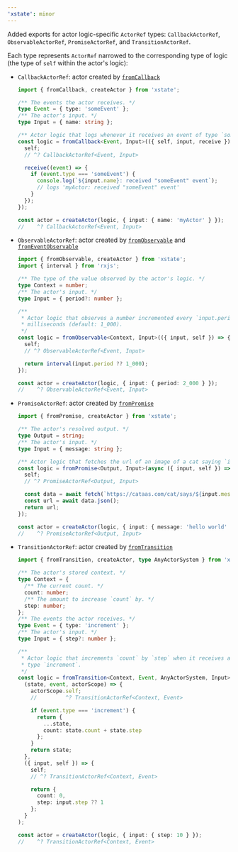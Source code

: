 ```yaml
---
'xstate': minor
---
```


Added exports for actor logic-specific `ActorRef` types: `CallbackActorRef`, `ObservableActorRef`, `PromiseActorRef`, and `TransitionActorRef`.

Each type represents `ActorRef` narrowed to the corresponding type of logic (the type of `self` within the actor's logic):

- `CallbackActorRef`: actor created by [ `fromCallback`](https://stately.ai/docs/actors#fromcallback)

  ```ts
  import { fromCallback, createActor } from 'xstate';

  /** The events the actor receives. */
  type Event = { type: 'someEvent' };
  /** The actor's input. */
  type Input = { name: string };

  /** Actor logic that logs whenever it receives an event of type `someEvent`. */
  const logic = fromCallback<Event, Input>(({ self, input, receive }) => {
    self;
    // ^? CallbackActorRef<Event, Input>

    receive((event) => {
      if (event.type === 'someEvent') {
        console.log(`${input.name}: received "someEvent" event`);
        // logs 'myActor: received "someEvent" event'
      }
    });
  });

  const actor = createActor(logic, { input: { name: 'myActor' } });
  //    ^? CallbackActorRef<Event, Input>
  ```

- `ObservableActorRef`: actor created by [`fromObservable`](https://stately.ai/docs/actors#fromobservable) and [`fromEventObservable`](https://stately.ai/docs/actors#fromeventobservable)

  ```ts
  import { fromObservable, createActor } from 'xstate';
  import { interval } from 'rxjs';

  /** The type of the value observed by the actor's logic. */
  type Context = number;
  /** The actor's input. */
  type Input = { period?: number };

  /**
   * Actor logic that observes a number incremented every `input.period`
   * milliseconds (default: 1_000).
   */
  const logic = fromObservable<Context, Input>(({ input, self }) => {
    self;
    // ^? ObservableActorRef<Event, Input>

    return interval(input.period ?? 1_000);
  });

  const actor = createActor(logic, { input: { period: 2_000 } });
  //    ^? ObservableActorRef<Event, Input>
  ```

- `PromiseActorRef`: actor created by [`fromPromise`](https://stately.ai/docs/actors#actors-as-promises)

  ```ts
  import { fromPromise, createActor } from 'xstate';

  /** The actor's resolved output. */
  type Output = string;
  /** The actor's input. */
  type Input = { message: string };

  /** Actor logic that fetches the url of an image of a cat saying `input.message`. */
  const logic = fromPromise<Output, Input>(async ({ input, self }) => {
    self;
    // ^? PromiseActorRef<Output, Input>

    const data = await fetch(`https://cataas.com/cat/says/${input.message}`);
    const url = await data.json();
    return url;
  });

  const actor = createActor(logic, { input: { message: 'hello world' } });
  //    ^? PromiseActorRef<Output, Input>
  ```

- `TransitionActorRef`: actor created by [`fromTransition`](https://stately.ai/docs/actors#fromtransition)

  ```ts
  import { fromTransition, createActor, type AnyActorSystem } from 'xstate';

  /** The actor's stored context. */
  type Context = {
    /** The current count. */
    count: number;
    /** The amount to increase `count` by. */
    step: number;
  };
  /** The events the actor receives. */
  type Event = { type: 'increment' };
  /** The actor's input. */
  type Input = { step?: number };

  /**
   * Actor logic that increments `count` by `step` when it receives an event of
   * type `increment`.
   */
  const logic = fromTransition<Context, Event, AnyActorSystem, Input>(
    (state, event, actorScope) => {
      actorScope.self;
      //         ^? TransitionActorRef<Context, Event>

      if (event.type === 'increment') {
        return {
          ...state,
          count: state.count + state.step
        };
      }
      return state;
    },
    ({ input, self }) => {
      self;
      // ^? TransitionActorRef<Context, Event>

      return {
        count: 0,
        step: input.step ?? 1
      };
    }
  );

  const actor = createActor(logic, { input: { step: 10 } });
  //    ^? TransitionActorRef<Context, Event>
  ```
